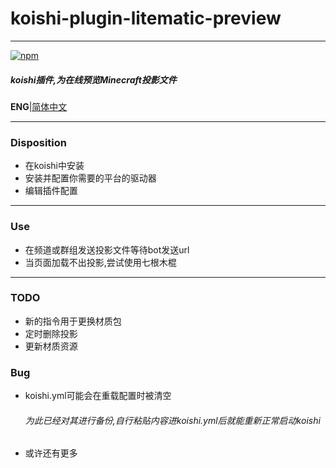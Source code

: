 # koishi-plugin-litematic-preview
***
[![npm](https://img.shields.io/npm/v/koishi-plugin-litematic-preview?style=flat-square)](https://www.npmjs.com/package/koishi-plugin-litematic-preview)

##### koishi插件,为在线预览Minecraft投影文件
**ENG**|[简体中文](.readme.zh-CN.md)
***
### Disposition
+ 在koishi中安装
+ 安装并配置你需要的平台的驱动器
+ 编辑插件配置
***
### Use
+ 在频道或群组发送投影文件等待bot发送url
+ 当页面加载不出投影,尝试使用七根木棍
***
### TODO
+ 新的指令用于更换材质包
+ 定时删除投影
+ 更新材质资源
### Bug
+ koishi.yml可能会在重载配置时被清空
  ###### 为此已经对其进行备份,自行粘贴内容进koishi.yml后就能重新正常启动koishi
+ 或许还有更多
